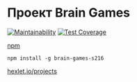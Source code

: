 # Проект Brain Games

[![Maintainability](https://api.codeclimate.com/v1/badges/d3e6e9a823b0a984b658/maintainability)](https://codeclimate.com/github/Laniman/project-lvl1-s216/maintainability)
[![Test Coverage](https://api.codeclimate.com/v1/badges/d3e6e9a823b0a984b658/test_coverage)](https://codeclimate.com/github/Laniman/project-lvl1-s216/test_coverage)

[npm](https://www.npmjs.com/package/brain-games-s216)

`npm install -g brain-games-s216`

[hexlet.io/projects](https://ru.hexlet.io/projects)